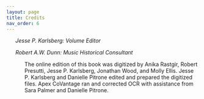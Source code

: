 ```yaml
---
layout: page
title: Credits
nav_order: 6
---
```


<ul type="circle">
<l><i>Jesse P. Karlsberg: Volume Editor</i></l>

<l><i>Robert A.W. Dunn: Music Historical Consultant</i></l>
<ul>

The online edition of this book was digitized by Anika Rastgir, Robert Presutti, Jesse P. Karlsberg, Jonathan Wood, and Molly Ellis. Jesse P. Karlsberg and Danielle Pitrone edited and prepared the digitized files. Apex CoVantage ran and corrected OCR with assistance from Sara Palmer and Danielle Pitrone.

